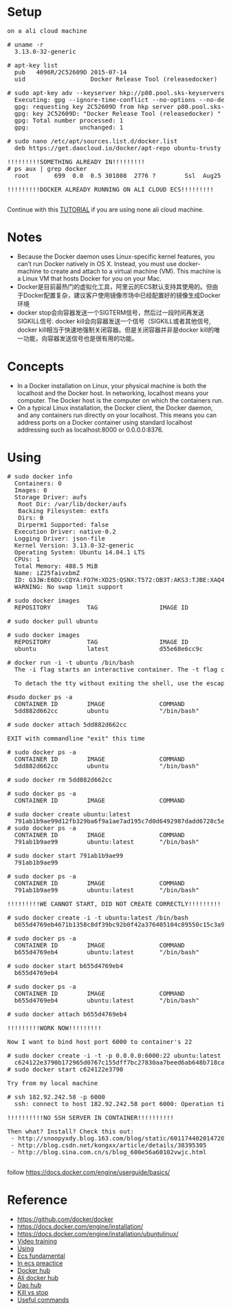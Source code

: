 # Setup

<pre>
on a ali cloud machine

# uname -r
  3.13.0-32-generic

# apt-key list
  pub   4096R/2C52609D 2015-07-14
  uid                  Docker Release Tool (releasedocker) <docker@docker.com>

# sudo apt-key adv --keyserver hkp://p80.pool.sks-keyservers.net:80 --recv-keys 58118E89F3A912897C070ADBF76221572C52609D
  Executing: gpg --ignore-time-conflict --no-options --no-default-keyring --homedir /tmp/tmp.CmNUclmHsN --no-auto-check-trustdb --trust-model always --keyring /etc/apt/trusted.gpg --primary-keyring /etc/apt/trusted.gpg --keyring /etc/apt/trusted.gpg.d/apt.postgresql.org.gpg --keyserver hkp://p80.pool.sks-keyservers.net:80 --recv-keys 58118E89F3A912897C070ADBF76221572C52609D
  gpg: requesting key 2C52609D from hkp server p80.pool.sks-keyservers.net
  gpg: key 2C52609D: "Docker Release Tool (releasedocker) <docker@docker.com>" not changed
  gpg: Total number processed: 1
  gpg:              unchanged: 1
  
# sudo nano /etc/apt/sources.list.d/docker.list
  deb https://get.daocloud.io/docker/apt-repo ubuntu-trusty main

!!!!!!!!!SOMETHING ALREADY IN!!!!!!!!!
# ps aux | grep docker
  root       699  0.0  0.5 301808  2776 ?        Ssl  Aug25  37:49 /usr/bin/docker daemon

!!!!!!!!!DOCKER ALREADY RUNNING ON ALI CLOUD ECS!!!!!!!!!

</pre>

Continue with this [TUTORIAL](https://docs.docker.com/engine/installation/ubuntulinux/) if you are using none ali cloud machine.

# Notes

 - Because the Docker daemon uses Linux-specific kernel features, you can’t run Docker natively in OS X. Instead, you must use docker-machine to create and attach to a virtual machine (VM). This machine is a Linux VM that hosts Docker for you on your Mac.
 - Docker是目前最热门的虚拟化工具，阿里云的ECS默认支持其使用的。但由于Docker配置复杂，建议客户使用镜像市场中已经配置好的镜像生成Docker环境
 - docker stop会向容器发送一个SIGTERM信号，然后过一段时间再发送SIGKILL信号. docker kill会向容器发送一个信号（SIGKILL或者其他信号, docker kill相当于快速地强制关闭容器。但是关闭容器并非是docker kill的唯一功能，向容器发送信号也是很有用的功能。
 
# Concepts

 - In a Docker installation on Linux, your physical machine is both the localhost and the Docker host. In networking, localhost means your computer. The Docker host is the computer on which the containers run.
 - On a typical Linux installation, the Docker client, the Docker daemon, and any containers run directly on your localhost. This means you can address ports on a Docker container using standard localhost addressing such as localhost:8000 or 0.0.0.0:8376.
 
# Using

<pre>
# sudo docker info
  Containers: 0
  Images: 0
  Storage Driver: aufs
   Root Dir: /var/lib/docker/aufs
   Backing Filesystem: extfs
   Dirs: 0
   Dirperm1 Supported: false
  Execution Driver: native-0.2
  Logging Driver: json-file
  Kernel Version: 3.13.0-32-generic
  Operating System: Ubuntu 14.04.1 LTS
  CPUs: 1
  Total Memory: 488.5 MiB
  Name: iZ25faivxbmZ
  ID: G3JW:E6DU:CQYA:FO7H:XD25:QSNX:T572:OB3T:AKS3:TJBE:XAQ4:KUQM
  WARNING: No swap limit support
  
# sudo docker images
  REPOSITORY          TAG                 IMAGE ID            CREATED             VIRTUAL SIZE
  
# sudo docker pull ubuntu

# sudo docker images
  REPOSITORY          TAG                 IMAGE ID            CREATED             VIRTUAL SIZE
  ubuntu              latest              d55e68e6cc9c        7 days ago          187.9 MB
  
# docker run -i -t ubuntu /bin/bash       
  The -i flag starts an interactive container. The -t flag creates a pseudo-TTY that attaches stdin and stdout.
 
  To detach the tty without exiting the shell, use the escape sequence Ctrl-p + Ctrl-q. The container will continue to exist in a stopped state once exited. To list all containers, stopped and running, use the docker ps -a command.
  
#sudo docker ps -a
  CONTAINER ID        IMAGE               COMMAND             CREATED             STATUS              PORTS               NAMES
  5dd882d662cc        ubuntu              "/bin/bash"         5 minutes ago       Up 4 minutes                            focused_bohr

# sudo docker attach 5dd882d662cc

EXIT with commandline "exit" this time

# sudo docker ps -a
  CONTAINER ID        IMAGE               COMMAND             CREATED             STATUS                     PORTS               NAMES
  5dd882d662cc        ubuntu              "/bin/bash"         14 minutes ago      Exited (0) 7 seconds ago                       focused_bohr

# sudo docker rm 5dd882d662cc

# sudo docker ps -a
  CONTAINER ID        IMAGE               COMMAND             CREATED             STATUS              PORTS               NAMES

# sudo docker create ubuntu:latest
  791ab1b9ae99d12fb329ba6f9a1ae7ad195c7d0d6492987dadd6728c5e1b7c0a
# sudo docker ps -a
  CONTAINER ID        IMAGE               COMMAND             CREATED             STATUS              PORTS               NAMES
  791ab1b9ae99        ubuntu:latest       "/bin/bash"         5 seconds ago       Created                                 desperate_cray

# sudo docker start 791ab1b9ae99
  791ab1b9ae99

# sudo docker ps -a
  CONTAINER ID        IMAGE               COMMAND             CREATED              STATUS                     PORTS               NAMES
  791ab1b9ae99        ubuntu:latest       "/bin/bash"         About a minute ago   Exited (0) 2 seconds ago                       desperate_cray

!!!!!!!!!WE CANNOT START, DID NOT CREATE CORRECTLY!!!!!!!!!

# sudo docker create -i -t ubuntu:latest /bin/bash
  b655d4769eb4671b1358c8df39bc92b0f42a376405104c89550c15c3a90c45d9

# sudo docker ps -a
  CONTAINER ID        IMAGE               COMMAND             CREATED             STATUS              PORTS               NAMES
  b655d4769eb4        ubuntu:latest       "/bin/bash"         5 seconds ago       Created                                 cocky_mclean

# sudo docker start b655d4769eb4
  b655d4769eb4
  
# sudo docker ps -a
  CONTAINER ID        IMAGE               COMMAND             CREATED             STATUS              PORTS               NAMES
  b655d4769eb4        ubuntu:latest       "/bin/bash"         26 seconds ago      Up 4 seconds                            cocky_mclean

# sudo docker attach b655d4769eb4

!!!!!!!!!WORK NOW!!!!!!!!!

Now I want to bind host port 6000 to container's 22

# sudo docker create -i -t -p 0.0.0.0:6000:22 ubuntu:latest /bin/bash
  c624122e3790b172965d0767c155dff7bc27830aa7beed6ab648b718ca32d079
# sudo docker start c624122e3790

Try from my local machine 

# ssh 182.92.242.58 -p 6000
  ssh: connect to host 182.92.242.58 port 6000: Operation timed out
  
!!!!!!!!!!NO SSH SERVER IN CONTAINER!!!!!!!!!!

Then what? Install? Check this out: 
 - http://snoopyxdy.blog.163.com/blog/static/601174402014720113318508/
 - http://blog.csdn.net/kongxx/article/details/38395305
 - http://blog.sina.com.cn/s/blog_600e56a60102vwjc.html

</pre>

follow https://docs.docker.com/engine/userguide/basics/

# 

# Reference

 - https://github.com/docker/docker
 - https://docs.docker.com/engine/installation/
 - https://docs.docker.com/engine/installation/ubuntulinux/
 - [Video training](https://training.docker.com/self-paced-training)
 - [Using](https://docs.docker.com/engine/userguide/basics/)
 - [Ecs fundamental](https://help.aliyun.com/knowledge_detail/6504165.html?spm=5176.7114037.1996646101.21.5EJWlK&pos=11)
 - [In ecs preactice](http://oss.aliyuncs.com/aliyun_portal_storage/help/ecs/ECS%20Docker实践.pdf?spm=5176.775974866.0.0.94EdVN&file=ECS%20Docker实践.pdf)
 - [Docker hub](https://hub.docker.com)
 - [Ali docker hub](https://help.aliyun.com/knowledge_detail/5974865.html)
 - [Dao hub](https://www.daocloud.io/product/daohub)
 - [Kill vs stop](http://it.taocms.org/03/7132.htm)
 - [Useful commands](http://segmentfault.com/a/1190000000751601)
